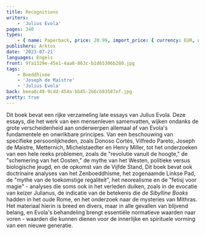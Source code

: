```yaml
---
title: Recognitions
writers:
    - 'Julius Evola'
pages: 340
types:
    - { name: Paperback, price: 20.99, import_price: { currency: EUR, amount: 16.2 }, isbn: 978-1-912079-18-6, size: { height: '229', width: '153', depth: '22' } }
publishers: Arktos
date: '2023-07-21'
languages: Engels
front: 9fa1329e-45e1-4aa8-863c-b1d65306b280.jpg
tags:
    - Boeddhisme
    - 'Joseph de Maistre'
    - 'Julius Evola'
back: beea0c49-9cdd-454a-bb45-2b6cb93587ef.jpg
pretty: true
---
```


Dit boek bevat een rijke verzameling late essays van Julius Evola. Deze essays, die het werk van een mensenleven samenvatten, wijken ondanks de grote verscheidenheid aan onderwerpen allemaal af van Evola's fundamentele en onwrikbare principes. Van een beschouwing van specifieke persoonlijkheden, zoals Donoso Cortés, Vilfredo Pareto, Joseph de Maistre, Metternich, Michelstaedter en Henry Miller, tot het onderzoeken van een hele reeks problemen, zoals de "revolutie vanuit de hoogte," de "schemering van het Oosten," de mythe van het Westen, politieke versus biologische jeugd, en de opkomst van de Vijfde Stand, Dit boek bevat ook doctrinaire analyses van het Zenboeddhisme, het zogenaamde Linkse Pad, de "mythe van de toekomstige regaliteit", het neorealisme en de "fetisj voor magie" - analyses die soms ook in het verleden duiken, zoals in de evocatie van keizer Julianus, de indicatie van de betekenis die de *Sibylline Books* hadden in het oude Rome, en het onderzoek naar de mysteries van Mithras. Het materiaal hierin is breed en divers, maar in alle gevallen van blijvend belang, en Evola's behandeling brengt essentiële normatieve waarden naar voren - waarden die kunnen dienen voor de innerlijke en spirituele vorming van een nieuwe generatie.
